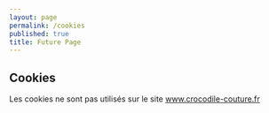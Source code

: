 ```yaml
---
layout: page
permalink: /cookies
published: true
title: Future Page
---
```

## Cookies

Les cookies ne sont pas utilisés sur le site www.crocodile-couture.fr
